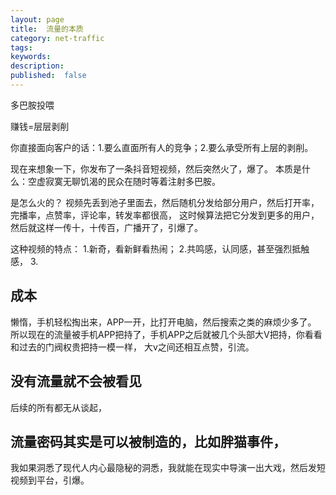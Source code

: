 ```yaml
---
layout: page
title:  流量的本质
category: net-traffic
tags:
keywords:
description:
published:  false
---
```


多巴胺投喂

赚钱=层层剥削

你直接面向客户的话：1.要么直面所有人的竞争；2.要么承受所有上层的剥削。


现在来想象一下，你发布了一条抖音短视频，然后突然火了，爆了。
本质是什么：空虚寂寞无聊饥渴的民众在随时等着注射多巴胺。

是怎么火的？
视频先丢到池子里面去，然后随机分发给部分用户，然后打开率，完播率，点赞率，评论率，转发率都很高，
这时候算法把它分发到更多的用户，然后就这样一传十，十传百，广播开了，引爆了。

这种视频的特点：
1.新奇，看新鲜看热闹；
2.共鸣感，认同感，甚至强烈抵触感，
3.

## 成本
懒惰，手机轻松掏出来，APP一开，比打开电脑，然后搜索之类的麻烦少多了。
所以现在的流量被手机APP把持了，手机APP之后就被几个头部大V把持，你看看和过去的门阀权贵把持一模一样，
大v之间还相互点赞，引流。

## 没有流量就不会被看见
后续的所有都无从谈起，

## 流量密码其实是可以被制造的，比如胖猫事件，
我如果洞悉了现代人内心最隐秘的洞悉，我就能在现实中导演一出大戏，然后发短视频到平台，引爆。














